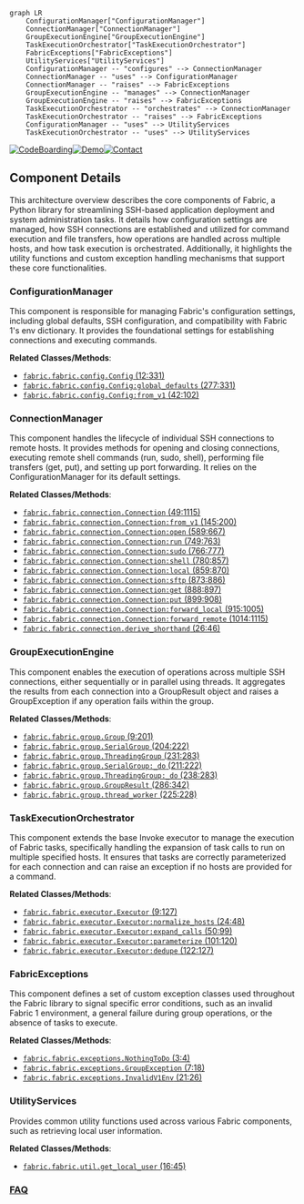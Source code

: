 ```mermaid
graph LR
    ConfigurationManager["ConfigurationManager"]
    ConnectionManager["ConnectionManager"]
    GroupExecutionEngine["GroupExecutionEngine"]
    TaskExecutionOrchestrator["TaskExecutionOrchestrator"]
    FabricExceptions["FabricExceptions"]
    UtilityServices["UtilityServices"]
    ConfigurationManager -- "configures" --> ConnectionManager
    ConnectionManager -- "uses" --> ConfigurationManager
    ConnectionManager -- "raises" --> FabricExceptions
    GroupExecutionEngine -- "manages" --> ConnectionManager
    GroupExecutionEngine -- "raises" --> FabricExceptions
    TaskExecutionOrchestrator -- "orchestrates" --> ConnectionManager
    TaskExecutionOrchestrator -- "raises" --> FabricExceptions
    ConfigurationManager -- "uses" --> UtilityServices
    TaskExecutionOrchestrator -- "uses" --> UtilityServices
```
[![CodeBoarding](https://img.shields.io/badge/Generated%20by-CodeBoarding-9cf?style=flat-square)](https://github.com/CodeBoarding/CodeBoarding)[![Demo](https://img.shields.io/badge/Try%20our-Demo-blue?style=flat-square)](https://www.codeboarding.org/demo)[![Contact](https://img.shields.io/badge/Contact%20us%20-%20contact@codeboarding.org-lightgrey?style=flat-square)](mailto:contact@codeboarding.org)

## Component Details

This architecture overview describes the core components of Fabric, a Python library for streamlining SSH-based application deployment and system administration tasks. It details how configuration settings are managed, how SSH connections are established and utilized for command execution and file transfers, how operations are handled across multiple hosts, and how task execution is orchestrated. Additionally, it highlights the utility functions and custom exception handling mechanisms that support these core functionalities.

### ConfigurationManager
This component is responsible for managing Fabric's configuration settings, including global defaults, SSH configuration, and compatibility with Fabric 1's env dictionary. It provides the foundational settings for establishing connections and executing commands.


**Related Classes/Methods**:

- <a href="https://github.com/fabric/fabric/blob/master/fabric/config.py#L12-L331" target="_blank" rel="noopener noreferrer">`fabric.fabric.config.Config` (12:331)</a>
- <a href="https://github.com/fabric/fabric/blob/master/fabric/config.py#L277-L331" target="_blank" rel="noopener noreferrer">`fabric.fabric.config.Config:global_defaults` (277:331)</a>
- <a href="https://github.com/fabric/fabric/blob/master/fabric/config.py#L42-L102" target="_blank" rel="noopener noreferrer">`fabric.fabric.config.Config:from_v1` (42:102)</a>


### ConnectionManager
This component handles the lifecycle of individual SSH connections to remote hosts. It provides methods for opening and closing connections, executing remote shell commands (run, sudo, shell), performing file transfers (get, put), and setting up port forwarding. It relies on the ConfigurationManager for its default settings.


**Related Classes/Methods**:

- <a href="https://github.com/fabric/fabric/blob/master/fabric/connection.py#L49-L1115" target="_blank" rel="noopener noreferrer">`fabric.fabric.connection.Connection` (49:1115)</a>
- <a href="https://github.com/fabric/fabric/blob/master/fabric/connection.py#L145-L200" target="_blank" rel="noopener noreferrer">`fabric.fabric.connection.Connection:from_v1` (145:200)</a>
- <a href="https://github.com/fabric/fabric/blob/master/fabric/connection.py#L589-L667" target="_blank" rel="noopener noreferrer">`fabric.fabric.connection.Connection:open` (589:667)</a>
- <a href="https://github.com/fabric/fabric/blob/master/fabric/connection.py#L749-L763" target="_blank" rel="noopener noreferrer">`fabric.fabric.connection.Connection:run` (749:763)</a>
- <a href="https://github.com/fabric/fabric/blob/master/fabric/connection.py#L766-L777" target="_blank" rel="noopener noreferrer">`fabric.fabric.connection.Connection:sudo` (766:777)</a>
- <a href="https://github.com/fabric/fabric/blob/master/fabric/connection.py#L780-L857" target="_blank" rel="noopener noreferrer">`fabric.fabric.connection.Connection:shell` (780:857)</a>
- <a href="https://github.com/fabric/fabric/blob/master/fabric/connection.py#L859-L870" target="_blank" rel="noopener noreferrer">`fabric.fabric.connection.Connection:local` (859:870)</a>
- <a href="https://github.com/fabric/fabric/blob/master/fabric/connection.py#L873-L886" target="_blank" rel="noopener noreferrer">`fabric.fabric.connection.Connection:sftp` (873:886)</a>
- <a href="https://github.com/fabric/fabric/blob/master/fabric/connection.py#L888-L897" target="_blank" rel="noopener noreferrer">`fabric.fabric.connection.Connection:get` (888:897)</a>
- <a href="https://github.com/fabric/fabric/blob/master/fabric/connection.py#L899-L908" target="_blank" rel="noopener noreferrer">`fabric.fabric.connection.Connection:put` (899:908)</a>
- <a href="https://github.com/fabric/fabric/blob/master/fabric/connection.py#L915-L1005" target="_blank" rel="noopener noreferrer">`fabric.fabric.connection.Connection:forward_local` (915:1005)</a>
- <a href="https://github.com/fabric/fabric/blob/master/fabric/connection.py#L1014-L1115" target="_blank" rel="noopener noreferrer">`fabric.fabric.connection.Connection:forward_remote` (1014:1115)</a>
- <a href="https://github.com/fabric/fabric/blob/master/fabric/connection.py#L26-L46" target="_blank" rel="noopener noreferrer">`fabric.fabric.connection.derive_shorthand` (26:46)</a>


### GroupExecutionEngine
This component enables the execution of operations across multiple SSH connections, either sequentially or in parallel using threads. It aggregates the results from each connection into a GroupResult object and raises a GroupException if any operation fails within the group.


**Related Classes/Methods**:

- <a href="https://github.com/fabric/fabric/blob/master/fabric/group.py#L9-L201" target="_blank" rel="noopener noreferrer">`fabric.fabric.group.Group` (9:201)</a>
- <a href="https://github.com/fabric/fabric/blob/master/fabric/group.py#L204-L222" target="_blank" rel="noopener noreferrer">`fabric.fabric.group.SerialGroup` (204:222)</a>
- <a href="https://github.com/fabric/fabric/blob/master/fabric/group.py#L231-L283" target="_blank" rel="noopener noreferrer">`fabric.fabric.group.ThreadingGroup` (231:283)</a>
- <a href="https://github.com/fabric/fabric/blob/master/fabric/group.py#L211-L222" target="_blank" rel="noopener noreferrer">`fabric.fabric.group.SerialGroup:_do` (211:222)</a>
- <a href="https://github.com/fabric/fabric/blob/master/fabric/group.py#L238-L283" target="_blank" rel="noopener noreferrer">`fabric.fabric.group.ThreadingGroup:_do` (238:283)</a>
- <a href="https://github.com/fabric/fabric/blob/master/fabric/group.py#L286-L342" target="_blank" rel="noopener noreferrer">`fabric.fabric.group.GroupResult` (286:342)</a>
- <a href="https://github.com/fabric/fabric/blob/master/fabric/group.py#L225-L228" target="_blank" rel="noopener noreferrer">`fabric.fabric.group.thread_worker` (225:228)</a>


### TaskExecutionOrchestrator
This component extends the base Invoke executor to manage the execution of Fabric tasks, specifically handling the expansion of task calls to run on multiple specified hosts. It ensures that tasks are correctly parameterized for each connection and can raise an exception if no hosts are provided for a command.


**Related Classes/Methods**:

- <a href="https://github.com/fabric/fabric/blob/master/fabric/executor.py#L9-L127" target="_blank" rel="noopener noreferrer">`fabric.fabric.executor.Executor` (9:127)</a>
- <a href="https://github.com/fabric/fabric/blob/master/fabric/executor.py#L24-L48" target="_blank" rel="noopener noreferrer">`fabric.fabric.executor.Executor:normalize_hosts` (24:48)</a>
- <a href="https://github.com/fabric/fabric/blob/master/fabric/executor.py#L50-L99" target="_blank" rel="noopener noreferrer">`fabric.fabric.executor.Executor:expand_calls` (50:99)</a>
- <a href="https://github.com/fabric/fabric/blob/master/fabric/executor.py#L101-L120" target="_blank" rel="noopener noreferrer">`fabric.fabric.executor.Executor:parameterize` (101:120)</a>
- <a href="https://github.com/fabric/fabric/blob/master/fabric/executor.py#L122-L127" target="_blank" rel="noopener noreferrer">`fabric.fabric.executor.Executor:dedupe` (122:127)</a>


### FabricExceptions
This component defines a set of custom exception classes used throughout the Fabric library to signal specific error conditions, such as an invalid Fabric 1 environment, a general failure during group operations, or the absence of tasks to execute.


**Related Classes/Methods**:

- <a href="https://github.com/fabric/fabric/blob/master/fabric/exceptions.py#L3-L4" target="_blank" rel="noopener noreferrer">`fabric.fabric.exceptions.NothingToDo` (3:4)</a>
- <a href="https://github.com/fabric/fabric/blob/master/fabric/exceptions.py#L7-L18" target="_blank" rel="noopener noreferrer">`fabric.fabric.exceptions.GroupException` (7:18)</a>
- <a href="https://github.com/fabric/fabric/blob/master/fabric/exceptions.py#L21-L26" target="_blank" rel="noopener noreferrer">`fabric.fabric.exceptions.InvalidV1Env` (21:26)</a>


### UtilityServices
Provides common utility functions used across various Fabric components, such as retrieving local user information.


**Related Classes/Methods**:

- <a href="https://github.com/fabric/fabric/blob/master/fabric/util.py#L16-L45" target="_blank" rel="noopener noreferrer">`fabric.fabric.util.get_local_user` (16:45)</a>




### [FAQ](https://github.com/CodeBoarding/GeneratedOnBoardings/tree/main?tab=readme-ov-file#faq)